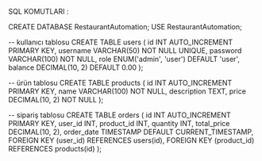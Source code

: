 SQL KOMUTLARI :

CREATE DATABASE RestaurantAutomation;
USE RestaurantAutomation;

-- kullanıcı tablosu
CREATE TABLE users (
    id INT AUTO_INCREMENT PRIMARY KEY,
    username VARCHAR(50) NOT NULL UNIQUE,
    password VARCHAR(100) NOT NULL,
    role ENUM('admin', 'user') DEFAULT 'user',
    balance DECIMAL(10, 2) DEFAULT 0.00
);

-- ürün tablosu
CREATE TABLE products (
    id INT AUTO_INCREMENT PRIMARY KEY,
    name VARCHAR(100) NOT NULL,
    description TEXT,
    price DECIMAL(10, 2) NOT NULL
);

-- sipariş tablosu
CREATE TABLE orders (
    id INT AUTO_INCREMENT PRIMARY KEY,
    user_id INT,
    product_id INT,
    quantity INT,
    total_price DECIMAL(10, 2),
    order_date TIMESTAMP DEFAULT CURRENT_TIMESTAMP,
    FOREIGN KEY (user_id) REFERENCES users(id),
    FOREIGN KEY (product_id) REFERENCES products(id)
);
